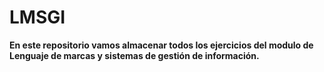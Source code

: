 # LMSGI
**En este repositorio vamos almacenar todos los ejercicios del modulo de Lenguaje de marcas y sistemas de gestión de información.**
